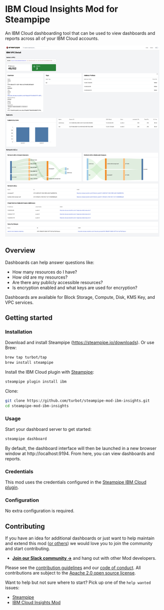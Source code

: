 # IBM Cloud Insights Mod for Steampipe

An IBM Cloud dashboarding tool that can be used to view dashboards and reports across all of your IBM Cloud accounts.

![image](https://raw.githubusercontent.com/turbot/steampipe-mod-ibm-insights/main/docs/images/ibm_vpc_detail.png)

## Overview

Dashboards can help answer questions like:

- How many resources do I have?
- How old are my resources?
- Are there any publicly accessible resources?
- Is encryption enabled and what keys are used for encryption?

Dashboards are available for Block Storage, Compute, Disk, KMS Key, and VPC services.

## Getting started

### Installation

Download and install Steampipe (https://steampipe.io/downloads). Or use Brew:

```sh
brew tap turbot/tap
brew install steampipe
```

Install the IBM Cloud plugin with [Steampipe](https://steampipe.io):

```sh
steampipe plugin install ibm
```

Clone:

```sh
git clone https://github.com/turbot/steampipe-mod-ibm-insights.git
cd steampipe-mod-ibm-insights
```

### Usage

Start your dashboard server to get started:

```sh
steampipe dashboard
```

By default, the dashboard interface will then be launched in a new browser window at http://localhost:9194. From here, you can view dashboards and reports.

### Credentials

This mod uses the credentials configured in the [Steampipe IBM Cloud plugin](https://hub.steampipe.io/plugins/turbot/ibm).

### Configuration

No extra configuration is required.

## Contributing

If you have an idea for additional dashboards or just want to help maintain and extend this mod ([or others](https://github.com/topics/steampipe-mod)) we would love you to join the community and start contributing.

- **[Join our Slack community →](https://steampipe.io/community/join)** and hang out with other Mod developers.

Please see the [contribution guidelines](https://github.com/turbot/steampipe/blob/main/CONTRIBUTING.md) and our [code of conduct](https://github.com/turbot/steampipe/blob/main/CODE_OF_CONDUCT.md). All contributions are subject to the [Apache 2.0 open source license](https://github.com/turbot/steampipe-mod-ibm-insights/blob/main/LICENSE).

Want to help but not sure where to start? Pick up one of the `help wanted` issues:

- [Steampipe](https://github.com/turbot/steampipe/labels/help%20wanted)
- [IBM Cloud Insights Mod](https://github.com/turbot/steampipe-mod-ibm-insights/labels/help%20wanted)
